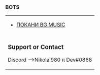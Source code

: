 

### BOTS

<!--Start copying Custom Button code--><link rel="stylesheet" type="text/css" media="all" href="https://emarketing.activenetwork.com/res/button/css/button-v4.css" /><table><tbody><tr><td><div id="btn_div" class="btn-g201-orangebtn"><ul><li><a id="btn_lnk" href="https://dsc.gg/bgultimate-music" target="_blank"><span id="btn_txt">ПОКАНИ BG MUSIC</span></a></li></ul></div></td></tr><tr><td nowrap=""><div id="btn_foot">

### Support or Contact
Discord -->Nikolai980 π Dev#0868
